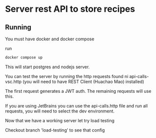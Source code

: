 # Server rest API to store recipes

## Running

You must have docker and docker compose

run

```bash
docker compose up
```

This will start postgres and nodejs server.

You can test the server by running the http requests found ni api-calls-vsc.http (you will need to have REST Client (Huachao Mao) installed)

The first request generates a JWT auth. The remaining requests will use this.

If you are using JetBrains you can use the api-calls.http file and run all requests, you will need to select the dev environment.

Now that we have a working server let try load testing

Checkout branch 'load-testing' to see that config

